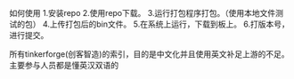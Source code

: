 
如何使用
1.安装repo 2.使用repo下载。 3.运行打包程序打包。（使用本地文件测试的包） 4.上传打包后的bin文件。 5.在系统上运行，下载到板上。 6.打版本号，进行提交。

所有tinkerforge(创客智造)的索引，目的是中文化并且使用英文补足上游的不足。主要参与人员都是懂英汉双语的
